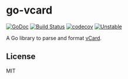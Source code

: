 # go-vcard

[![GoDoc](https://godoc.org/github.com/emersion/go-vcard?status.svg)](https://godoc.org/github.com/emersion/go-vcard)
[![Build Status](https://travis-ci.org/emersion/go-vcard.svg?branch=master)](https://travis-ci.org/emersion/go-vcard)
[![codecov](https://codecov.io/gh/emersion/go-vcard/branch/master/graph/badge.svg)](https://codecov.io/gh/emersion/go-vcard)
[![Unstable](https://img.shields.io/badge/stability-unstable-yellow.svg)](https://github.com/emersion/stability-badges#unstable)

A Go library to parse and format [vCard](https://tools.ietf.org/html/rfc6350).

## License

MIT
